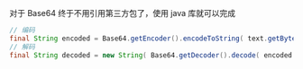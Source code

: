 对于 Base64 终于不用引用第三方包了，使用 java 库就可以完成

~~~java
// 编码
final String encoded = Base64.getEncoder().encodeToString( text.getBytes( StandardCharsets.UTF_8 ) );
// 解码
final String decoded = new String( Base64.getDecoder().decode( encoded ),StandardCharsets.UTF_8 );
~~~